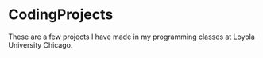 # CodingProjects

These are a few projects I have made in my programming classes at Loyola University Chicago.
